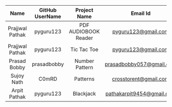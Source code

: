 |Name                    |GitHub UserName      |Project Name                 |Email Id                               |
|:----------------------:|:-------------------:|:---------------------------:|:-------------------------------------:|
|Prajjwal Pathak              |pyguru123                          |PDF AUDIOBOOK Reader                    |pyguru123@gmail.com|
|Prajjwal Pathak              |pyguru123                          |Tic Tac Toe                    |pyguru123@gmail.com|
|Prasad Bobby                 |prasadbobby                        |Number Pattern                 |prasadbobby057@gmail.com|
|Sujoy Nath                   |C0mRD                              |Patterns                       |crosstorent@gmail.com|
|Arpit Pathak                 |pyguru123                          |Blackjack                      |pathakarpit9454@gmail.com|